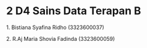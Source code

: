 <h1> 2 D4 Sains Data Terapan B</h1>
<p>1. Bistiana Syafina Ridho (3323600037)</p>
<p>2. R.Aj Maria Shovia Fadinda (3323600059)</p>
